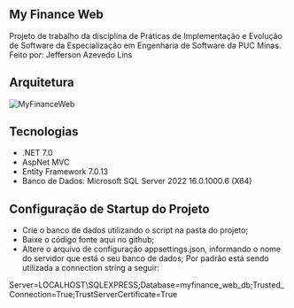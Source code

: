 ## My Finance Web
Projeto de trabalho da disciplina de Práticas de Implementação e Evolução de Software da Especialização em Engenharia de Software da PUC Minas.
Feito por: Jefferson Azevedo Lins

## Arquitetura

![MyFinanceWeb](https://github.com/jeffersonlins/myfinance-web-dotnet/assets/89261350/8056fd91-ae22-46d4-9c08-86b91d41247a)

## Tecnologias

- .NET 7.0 
- AspNet MVC
- Entity Framework 7.0.13
- Banco de Dados: Microsoft SQL Server 2022 16.0.1000.6 (X64)

## Configuração de Startup do Projeto

- Crie o banco de dados utilizando o script na pasta do projeto;
- Baixe o código fonte aqui no github;
- Altere o arquivo de configuração appsettings.json, informando o nome do servidor que está o seu banco de dados; Por padrão está sendo utilizada a connection string a seguir: 

Server=LOCALHOST\\SQLEXPRESS;Database=myfinance_web_db;Trusted_Connection=True;TrustServerCertificate=True

